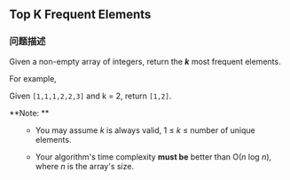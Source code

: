 ## Top K Frequent Elements  
### 问题描述

Given a non-empty array of integers, return the ***k*** most frequent elements.

For example,<br>
Given `[1,1,1,2,2,3]` and k = 2, return `[1,2]`.


**Note: **<br>
<ul>
- You may assume *k* is always valid, 1 &le; *k* &le; number of unique elements.
- Your algorithm's time complexity **must be** better than O(*n* log *n*), where *n* is the array's size.
</ul>
